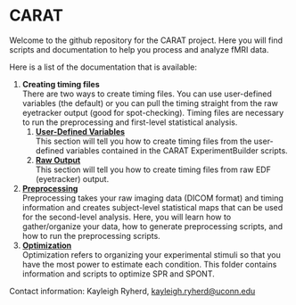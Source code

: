 # CARAT

Welcome to the github repository for the CARAT project. Here you will find scripts and documentation to help you process and analyze fMRI data.

Here is a list of the documentation that is available:

1. **Creating timing files**  
There are two ways to create timing files. You can use user-defined variables (the default) or you can pull the timing straight from the raw eyetracker output (good for spot-checking). Timing files are necessary to run the preprocessing and first-level statistical analysis.
	1. **[User-Defined Variables](./create_timing_files.md)**  
This section will tell you how to create timing files from the user-defined variables contained in the CARAT ExperimentBuilder scripts.
	2. **[Raw Output](./RawEDFTimings)**  
This section will tell you how to create timing files from raw EDF (eyetracker) output. 
2. **[Preprocessing](./Preprocessing/)**  
Preprocessing takes your raw imaging data (DICOM format) and timing information and creates subject-level statistical maps that can be used for the second-level analysis. Here, you will learn how to gather/organize your data, how to generate preprocessing scripts, and how to run the preprocessing scripts.
3. **[Optimization](./optimization/)**  
Optimization refers to organizing your experimental stimuli so that you have the most power to estimate each condition. This folder contains information and scripts to optimize SPR and SPONT.



Contact information: Kayleigh Ryherd, [kayleigh.ryherd@uconn.edu](mailto:kayleigh.ryherd@uconn.edu)